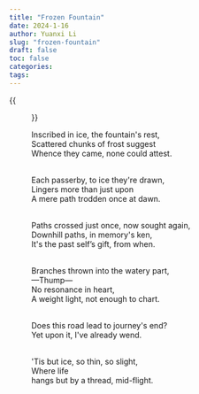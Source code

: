 ```yaml
---
title: "Frozen Fountain"
date: 2024-1-16
author: Yuanxi Li
slug: "frozen-fountain"
draft: false
toc: false
categories:
tags:
---
```

{{<figure src="/files/frozen-fountain.jpg">}}

Inscribed in ice, the fountain's rest,<br>
Scattered chunks of frost suggest<br>
Whence they came, none could attest.<br />
<br />

Each passerby, to ice they're drawn,<br>
Lingers more than just upon<br>
A mere path trodden once at dawn.<br />
<br />

Paths crossed just once, now sought again,<br>
Downhill paths, in memory's ken,<br>
It's the past self’s gift, from when.<br />
<br />

Branches thrown into the watery part,<br>
—Thump—<br>
No resonance in heart,<br>
A weight light, not enough to chart.<br />
<br />

Does this road lead to journey's end?<br>
Yet upon it, I've already wend.<br />
<br />

'Tis but ice, so thin, so slight,<br>
Where life<br>
	hangs but by a thread, mid-flight.
<br />
<br />
